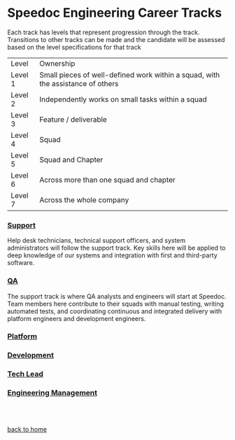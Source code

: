 # Speedoc Engineering Career Tracks

Each track has levels that represent progression through the track. Transitions to other tracks can be made and the candidate will be assessed based on the level specifications for that track

<table>
  <tr>
    <td>Level</td>
    <td>Ownership</td>
  </tr>
  <tr>
    <td>Level 1</td>
    <td>Small pieces of well-defined work within a squad, with the assistance of others</td>
  </tr>
  <tr>
    <td>Level 2</td>
    <td>Independently works on small tasks within a squad</td>
  </tr>
  <tr>
    <td>Level 3</td>
    <td>Feature / deliverable</td>
  </tr>
  <tr>
    <td>Level 4</td>
    <td>Squad</td>
  </tr>
  <tr>
    <td>Level 5</td>
    <td>Squad and Chapter</td>
  </tr>
  <tr>
    <td>Level 6</td>
    <td>Across more than one squad and chapter</td>
  </tr>
  <tr>
    <td>Level 7</td>
    <td>Across the whole company</td>
  </tr>
</table>

### [Support](support.md)
Help desk technicians, technical support officers, and system administrators will follow the support track. Key skills here will be applied to deep knowledge of our systems and integration with first and third-party software. 
### [QA](qa.md)
The support track is where QA analysts and engineers will start at Speedoc. Team members here contribute to their squads with manual testing, writing automated tests, and coordinating continuous and integrated delivery with platform engineers and development engineers.
### [Platform](platform.md)
### [Development](development.md)
### [Tech Lead](tech-lead.md)
### [Engineering Management](eng-management.md)  

<br>
<br>

[back to home](/README.md)